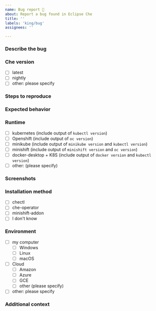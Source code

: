 ```yaml
---
name: Bug report 🐞
about: Report a bug found in Eclipse Che
title: ''
labels: 'king/bug'
assignees: ''

---
```

### Describe the bug
<!-- A clear and concise description of what the bug is. -->

### Che version
<!-- (if workspace is running, version can be obtained with help/about menu) -->
 - [ ] latest
 - [ ] nightly
 - [ ] other: please specify

### Steps to reproduce

<!--
1. Do '...'
2. Click on '....'
3. See error
-->

### Expected behavior
<!-- A clear and concise description of what you expected to happen. -->

### Runtime
   - [ ] kubernetes (include output of `kubectl version`) 
   - [ ] Openshift (include output of `oc version`)
   - [ ] minikube (include output of `minikube version` and `kubectl version`)
   - [ ] minishift (include output of `minishift version` and `oc version`)
   - [ ] docker-desktop + K8S (include output of `docker version` and `kubectl version`)
   - [ ] other: (please specify)

### Screenshots
<!-- If applicable, add screenshots to help explain your problem. -->

### Installation method
   - [ ] chectl <!--(please specify the options of chectl tool) -->
   - [ ] che-operator <!--(version of che-operator) -->
   - [ ] minishift-addon
   - [ ] I don't know

### Environment
   - [ ] my computer 
       - [ ] Windows
       - [ ] Linux
       - [ ] macOS
   - [ ] Cloud
       - [ ] Amazon
       - [ ] Azure
       - [ ] GCE
       - [ ] other (please specify) 
   - [ ] other: please specify

### Additional context
<!-- Add any other context about the problem here. -->
